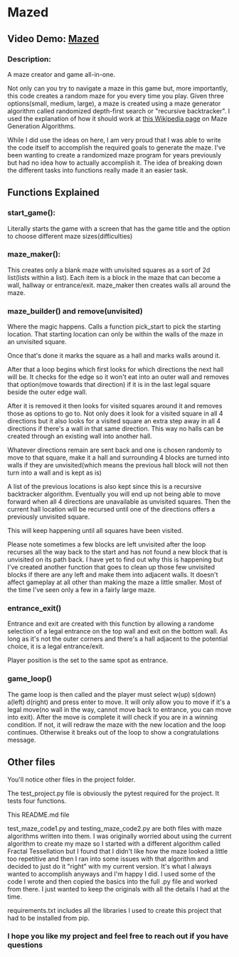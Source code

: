# Mazed
## Video Demo: [Mazed](https://youtu.be/WdXMzM6Ltt4)
### Description:

A maze creator and game all-in-one.
    
Not only can you try to navigate a maze in this game but, more importantly, this code creates a random maze for you every time you play.  Given three options(small, medium, large), a maze is created using a maze generator algorithm called randomized depth-first search or "recursive backtracker".  I used the explanation of how it should work at [this Wikipedia page](https://en.wikipedia.org/wiki/Maze_generation_algorithm) on Maze Generation Algorithms.
    
While I did use the ideas on here, I am very proud that I was able to write the code itself to accomplish the required goals to generate the maze.  I've been wanting to create a randomized maze program for years previously but had no idea how to actually accomplish it.  The idea of breaking down the different tasks into functions really made it an easier task.

## Functions Explained

### start_game():

Literally starts the game with a screen that has the game title and the option to choose different maze sizes(difficulties)

### maze_maker():

This creates only a blank maze with unvisited squares as a sort of 2d list(lists within a list).  Each item is a block in the maze that can become a wall, hallway or entrance/exit.  maze_maker then creates walls all around the maze.

### maze_builder() and remove(unvisited)

Where the magic happens.  Calls a function pick_start to pick the starting location.  That starting location can only be within the walls of the maze in an unvisited square.

Once that's done it marks the square as a hall and marks walls around it.

After that a loop begins which first looks for which directions the next hall will be.  It checks for the edge so it won't eat into an outer wall and removes that option(move towards that direction) if it is in the last legal square beside the outer edge wall.

After it is removed it then looks for visited squares around it and removes those as options to go to.  Not only does it look for a visited square in all 4 directions but it also looks for a visited square an extra step away in all 4 directions if there's a wall in that same direction.  This way no halls can be created through an existing wall into another hall.

Whatever directions remain are sent back and one is chosen randomly to move to that square, make it a hall and surrounding 4 blocks are turned into walls if they are unvisited(which means the previous hall block will not then turn into a wall and is kept as is)

A list of the previous locations is also kept since this is a recursive backtracker algorithm.  Eventually you will end up not being able to move forward when all 4 directions are unavailable as unvisited squares.  Then the current hall location will be recursed until one of the directions offers a previously unvisited square.

This will keep happening until all squares have been visited.

Please note sometimes a few blocks are left unvisited after the loop recurses all the way back to the start and has not found a new block that is unvisited on its path back.  I have yet to find out why this is happening but I've created another function that goes to clean up those few unvisited blocks if there are any left and make them into adjacent walls.  It doesn't affect gameplay at all other than making the maze a little smaller.  Most of the time I've seen only a few in a fairly large maze.

### entrance_exit()

Entrance and exit are created with this function by allowing a randome selection of a legal entrance on the top wall and exit on the bottom wall.  As long as it's not the outer corners and there's a hall adjacent to the potential choice, it is a legal entrance/exit.

Player position is the set to the same spot as entrance.

### game_loop()

The game loop is then called and the player must select w(up) s(down) a(left) d(right) and press enter to move.  It will only allow you to move if it's a legal move(no wall in the way, cannot move back to entrance, you can move into exit).  After the move is complete it will check if you are in a winning condition.  If not, it will redraw the maze with the new location and the loop continues.  Otherwise it breaks out of the loop to show a congratulations message.

## Other files

You'll notice other files in the project folder.

The test_project.py file is obviously the pytest required for the project.  It tests four functions.

This README.md file

test_maze_code1.py and testing_maze_code2.py are both files with maze algorithms written into them.  I was originally worried about using the current algorithm to create my maze so I started with a different algorithm called Fractal Tessellation but I found that I didn't like how the maze looked a little too repetitive and then I ran into some issues with that algorithm and decided to just do it "right" with my current version.  It's what I always wanted to accomplish anyways and I'm happy I did.  I used some of the code I wrote and then copied the basics into the full .py file and worked from there.  I just wanted to keep the originals with all the details I had at the time.

requirements.txt includes all the libraries I used to create this project that had to be installed from pip.

### I hope you like my project and feel free to reach out if you have questions